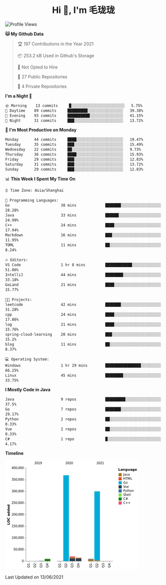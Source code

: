 <h1 align="center">Hi 👋, I'm 毛珑珑</h1>

<!--START_SECTION:waka-->
![Profile Views](http://img.shields.io/badge/Profile%20Views-39-blue)

**🐱 My Github Data** 

> 🏆 197 Contributions in the Year 2021
 > 
> 📦 253.2 kB Used in Github's Storage 
 > 
> 🚫 Not Opted to Hire
 > 
> 📜 27 Public Repositories 
 > 
> 🔑 4 Private Repositories  
 > 
**I'm a Night 🦉** 

```text
🌞 Morning    13 commits     █░░░░░░░░░░░░░░░░░░░░░░░░   5.75% 
🌆 Daytime    89 commits     █████████░░░░░░░░░░░░░░░░   39.38% 
🌃 Evening    93 commits     ██████████░░░░░░░░░░░░░░░   41.15% 
🌙 Night      31 commits     ███░░░░░░░░░░░░░░░░░░░░░░   13.72%

```
📅 **I'm Most Productive on Monday** 

```text
Monday       44 commits     ████░░░░░░░░░░░░░░░░░░░░░   19.47% 
Tuesday      35 commits     ███░░░░░░░░░░░░░░░░░░░░░░   15.49% 
Wednesday    22 commits     ██░░░░░░░░░░░░░░░░░░░░░░░   9.73% 
Thursday     36 commits     ████░░░░░░░░░░░░░░░░░░░░░   15.93% 
Friday       29 commits     ███░░░░░░░░░░░░░░░░░░░░░░   12.83% 
Saturday     31 commits     ███░░░░░░░░░░░░░░░░░░░░░░   13.72% 
Sunday       29 commits     ███░░░░░░░░░░░░░░░░░░░░░░   12.83%

```


📊 **This Week I Spent My Time On** 

```text
⌚︎ Time Zone: Asia/Shanghai

💬 Programming Languages: 
Go                       38 mins             ███████░░░░░░░░░░░░░░░░░░   28.28% 
Java                     33 mins             ██████░░░░░░░░░░░░░░░░░░░   24.99% 
C++                      24 mins             ████░░░░░░░░░░░░░░░░░░░░░   17.94% 
Markdown                 16 mins             ███░░░░░░░░░░░░░░░░░░░░░░   11.95% 
TOML                     11 mins             ██░░░░░░░░░░░░░░░░░░░░░░░   8.24%

🔥 Editors: 
VS Code                  1 hr 8 mins         ████████████░░░░░░░░░░░░░   51.06% 
IntelliJ                 44 mins             ████████░░░░░░░░░░░░░░░░░   33.18% 
GoLand                   21 mins             ████░░░░░░░░░░░░░░░░░░░░░   15.77%

🐱‍💻 Projects: 
leetcode                 42 mins             ███████░░░░░░░░░░░░░░░░░░   31.28% 
cpp                      24 mins             ████░░░░░░░░░░░░░░░░░░░░░   17.86% 
log                      21 mins             ████░░░░░░░░░░░░░░░░░░░░░   15.76% 
spring-cloud-learning    20 mins             ███░░░░░░░░░░░░░░░░░░░░░░   15.2% 
blog                     11 mins             ██░░░░░░░░░░░░░░░░░░░░░░░   8.37%

💻 Operating System: 
Windows                  1 hr 29 mins        ████████████████░░░░░░░░░   66.25% 
Linux                    45 mins             ████████░░░░░░░░░░░░░░░░░   33.75%

```

**I Mostly Code in Java** 

```text
Java                     9 repos             █████████░░░░░░░░░░░░░░░░   37.5% 
Go                       7 repos             ███████░░░░░░░░░░░░░░░░░░   29.17% 
Python                   2 repos             ██░░░░░░░░░░░░░░░░░░░░░░░   8.33% 
Vue                      2 repos             ██░░░░░░░░░░░░░░░░░░░░░░░   8.33% 
C#                       1 repo              █░░░░░░░░░░░░░░░░░░░░░░░░   4.17%

```


**Timeline**

![Chart not found](https://raw.githubusercontent.com/MaoLongLong/MaoLongLong/main/charts/bar_graph.png) 


 Last Updated on 13/06/2021
<!--END_SECTION:waka-->
